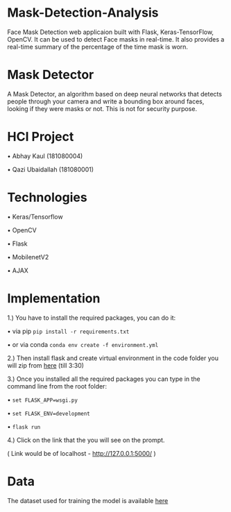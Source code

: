 # Mask-Detection-Analysis

Face Mask Detection web applicaion built with Flask, Keras-TensorFlow, OpenCV.
It can be used to detect Face masks in real-time.
It also provides a real-time summary of the percentage of the time mask is worn.

# Mask Detector
A Mask Detector, an algorithm based on deep neural networks that detects people through your camera and write a bounding box around faces, looking if they were masks or not. This is not for security purpose.

# HCI Project
• Abhay Kaul (181080004)

• Qazi Ubaidallah (181080001)

# Technologies
• Keras/Tensorflow

• OpenCV

• Flask

• MobilenetV2

• AJAX
# Implementation

1.) You have to install the required packages, you can do it:

 • via pip ``` pip install -r requirements.txt ```

 • or via conda ``` conda env create -f environment.yml ```

2.) Then install flask and create virtual environment in the code folder you will zip from [here](https://www.youtube.com/watch?v=QjtW-wnXlUY)
(till 3:30)


3.) Once you installed all the required packages you can type in the command line from the root folder:

•  ``` set FLASK_APP=wsgi.py ```

•  ``` set FLASK_ENV=development ```

•  ``` flask run ```

4.) Click on the link that the you will see on the prompt.

( Link would be of localhost - http://127.0.0.1:5000/ )


# Data

The dataset used for training the model is available [here](https://www.kaggle.com/datasets/omkargurav/face-mask-dataset)
